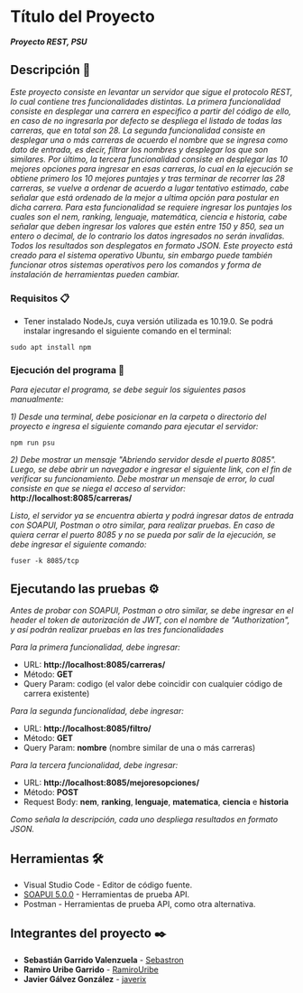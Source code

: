 # Título del Proyecto

**_Proyecto REST, PSU_**

## Descripción 🚀

_Este proyecto consiste en levantar un servidor que sigue el protocolo REST,_ 
_lo cual contiene tres funcionalidades distintas. La primera funcionalidad_
_consiste en desplegar una carrera en especifico a partir del código de ello,_
_en caso de no ingresarla por defecto se despliega el listado de todas las_
_carreras, que en total son 28._
_La segunda funcionalidad consiste en desplegar una o más carreras de acuerdo_ 
_el nombre que se ingresa como dato de entrada, es decir, filtrar los nombres_
_y desplegar los que son similares._
_Por último, la tercera funcionalidad consiste en desplegar las 10 mejores opciones_
_para ingresar en esas carreras, lo cual en la ejecución se obtiene primero los 10_
_mejores puntajes y tras terminar de recorrer las 28 carreras, se vuelve a ordenar_
_de acuerdo a lugar tentativo estimado, cabe señalar que está ordenado de la mejor_
_a ultima opción para postular en dicha carrera. Para esta funcionalidad se requiere_
_ingresar los puntajes los cuales son el nem, ranking, lenguaje, matemática, ciencia_
_e historia, cabe señalar que deben ingresar los valores que estén entre 150 y 850,_
_sea un entero o decimal, de lo contrario los datos ingresados no serán invalidas._
_Todos los resultados son desplegatos en formato JSON. Este proyecto está creado_
_para el sistema operativo Ubuntu, sin embargo puede también funcionar otros sistemas_
_operativos pero los comandos y forma de instalación de herramientas pueden cambiar._ 

### Requisitos 📋

* Tener instalado NodeJs, cuya versión utilizada es 10.19.0. Se podrá instalar ingresando el siguiente comando en el terminal:
```
sudo apt install npm
```

### Ejecución del programa 🔧

_Para ejecutar el programa, se debe seguir los siguientes pasos manualmente:_

_1) Desde una terminal, debe posicionar en la carpeta o directorio del proyecto e ingresa el siguiente comando para ejecutar el servidor:_
```
npm run psu
```
_2) Debe mostrar un mensaje "Abriendo servidor desde el puerto 8085". Luego, se debe abrir un navegador_ 
   _e ingresar el siguiente link, con el fin de verificar su funcionamiento. Debe mostrar un mensaje de_
   _error, lo cual consiste en que se niega el acceso al servidor:_ 
   **http://localhost:8085/carreras/**

_Listo, el servidor ya se encuentra abierta y podrá ingresar datos_
_de entrada con SOAPUI, Postman o otro similar, para realizar pruebas._
_En caso de quiera cerrar el puerto 8085 y no se pueda por salir de la ejecución, se debe ingresar el siguiente comando:_
```
fuser -k 8085/tcp
```

## Ejecutando las pruebas ⚙️

_Antes de probar con SOAPUI, Postman o otro similar, se debe ingresar en el header el token de autorización de JWT,_
_con el nombre de "Authorization", y así podrán realizar pruebas en las tres funcionalidades_

_Para la primera funcionalidad, debe ingresar:_
* URL: **http://localhost:8085/carreras/**
* Método: **GET**
* Query Param: codigo (el valor debe coincidir con cualquier código de carrera existente)

_Para la segunda funcionalidad, debe ingresar:_
* URL: **http://localhost:8085/filtro/**
* Método: **GET**
* Query Param: **nombre** (nombre similar de una o más carreras)

_Para la tercera funcionalidad, debe ingresar:_
* URL: **http://localhost:8085/mejoresopciones/**
* Método: **POST**
* Request Body: **nem**, **ranking**, **lenguaje**, **matematica**, **ciencia** e **historia** 

_Como señala la descripción, cada uno despliega resultados en formato JSON._

## Herramientas 🛠️

* Visual Studio Code - Editor de código fuente.
* [SOAPUI 5.0.0](https://www.soapui.org/downloads/soapui/) - Herramientas de prueba API.
* Postman - Herramientas de prueba API, como otra alternativa.

## Integrantes del proyecto ✒️

* **Sebastián Garrido Valenzuela** - [Sebastron](https://github.com/Sebastron)
* **Ramiro Uribe Garrido** - [RamiroUribe](https://github.com/RamiroUribe)
* **Javier Gálvez González** - [javerix](https://github.com/javerix)

